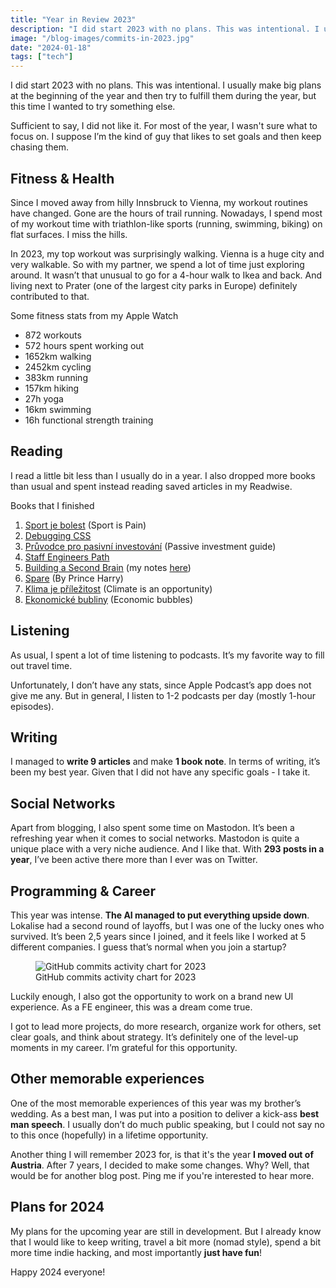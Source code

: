 ```yaml
---
title: "Year in Review 2023"
description: "I did start 2023 with no plans. This was intentional. I usually make big plans at the beginning of the year and then try to fulfill..."
image: "/blog-images/commits-in-2023.jpg"
date: "2024-01-18"
tags: ["tech"]
---
```


I did start 2023 with no plans. This was intentional. I usually make big plans at the beginning of the year and then try to fulfill them during the year, but this time I wanted to try something else.

Sufficient to say, I did not like it. For most of the year, I wasn't sure what to focus on. I suppose I’m the kind of guy that likes to set goals and then keep chasing them.

## Fitness & Health

Since I moved away from hilly Innsbruck to Vienna, my workout routines have changed. Gone are the hours of trail running. Nowadays, I spend most of my workout time with triathlon-like sports (running, swimming, biking) on flat surfaces. I miss the hills.

In 2023, my top workout was surprisingly walking. Vienna is a huge city and very walkable. So with my partner, we spend a lot of time just exploring around. It wasn’t that unusual to go for a 4-hour walk to Ikea and back. And living next to Prater (one of the largest city parks in Europe) definitely contributed to that.

Some fitness stats from my Apple Watch

- 872 workouts
- 572 hours spent working out
- 1652km walking
- 2452km cycling
- 383km running
- 157km hiking
- 27h yoga
- 16km swimming
- 16h functional strength training

## **Reading**

I read a little bit less than I usually do in a year. I also dropped more books than usual and spent instead reading saved articles in my Readwise.

Books that I finished

1. [Sport je bolest](https://www.melvil.cz/kniha-sport-je-bolest/) (Sport is Pain)
2. [Debugging CSS](https://debuggingcss.com/)
3. [Průvodce pro pasivní investování](https://rozbiteprasatko.cz/produkt/pruvodce-pro-pasivni-investovani/) (Passive investment guide)
4. [Staff Engineers Path](https://www.oreilly.com/library/view/the-staff-engineers/9781098118723/)
5. [Building a Second Brain](https://www.buildingasecondbrain.com/book) (my notes [here](https://ondrejsevcik.com/blog/building-a-second-brain))
6. [Spare](https://en.wikipedia.org/wiki/Spare_(memoir)) (By Prince Harry)
7. [Klima je příležitost](https://klimajeprilezitost.cz/) (Climate is an opportunity)
8. [Ekonomické bubliny](https://www.grada.cz/ekonomicke-bubliny-10522/) (Economic bubbles)

## Listening

As usual, I spent a lot of time listening to podcasts. It’s my favorite way to fill out travel time.

Unfortunately, I don’t have any stats, since Apple Podcast’s app does not give me any. But in general, I listen to 1-2 podcasts per day (mostly 1-hour episodes).

## Writing

I managed to **write 9 articles** and make **1 book note**. In terms of writing, it’s been my best year. Given that I did not have any specific goals - I take it.

## Social Networks

Apart from blogging, I also spent some time on Mastodon. It’s been a refreshing year when it comes to social networks. Mastodon is quite a unique place with a very niche audience. And I like that. With **293 posts in a year**, I’ve been active there more than I ever was on Twitter.

## **Programming & Career**

This year was intense. **The AI managed to put everything upside down**. Lokalise had a second round of layoffs, but I was one of the lucky ones who survived. It’s been 2,5 years since I joined, and it feels like I worked at 5 different companies. I guess that’s normal when you join a startup?

<figure>
  <img 
    src="/blog-images/commits-in-2023.jpg"
    alt="GitHub commits activity chart for 2023"
  />
  <figcaption>GitHub commits activity chart for 2023</figcaption>
</figure>

Luckily enough, I also got the opportunity to work on a brand new UI experience. As a FE engineer, this was a dream come true.

I got to lead more projects, do more research, organize work for others, set clear goals, and think about strategy. It’s definitely one of the level-up moments in my career. I’m grateful for this opportunity.

## Other memorable experiences

One of the most memorable experiences of this year was my brother’s wedding. As a best man, I was put into a position to deliver a kick-ass **best man speech**. I usually don’t do much public speaking, but I could not say no to this once (hopefully) in a lifetime opportunity.

Another thing I will remember 2023 for, is that it's the year **I moved out of Austria**. After 7 years, I decided to make some changes. Why? Well, that would be for another blog post. Ping me if you're interested to hear more.

## Plans for 2024

My plans for the upcoming year are still in development. But I already know that I would like to keep writing, travel a bit more (nomad style), spend a bit more time indie hacking, and most importantly **just have fun**! 

Happy 2024 everyone!
